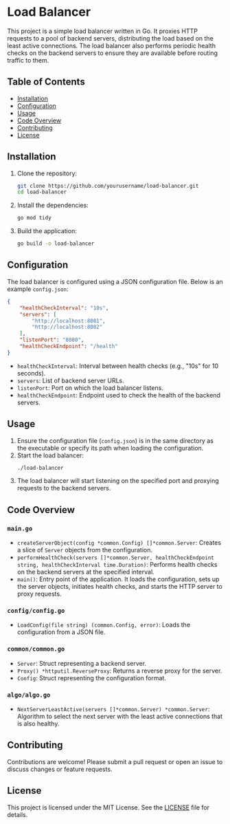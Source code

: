 # Load Balancer

This project is a simple load balancer written in Go. It proxies HTTP requests to a pool of backend servers, distributing the load based on the least active connections. The load balancer also performs periodic health checks on the backend servers to ensure they are available before routing traffic to them.

## Table of Contents

- [Installation](#installation)
- [Configuration](#configuration)
- [Usage](#usage)
- [Code Overview](#code-overview)
- [Contributing](#contributing)
- [License](#license)

## Installation

1. Clone the repository:
    ```sh
    git clone https://github.com/yourusername/load-balancer.git
    cd load-balancer
    ```

2. Install the dependencies:
    ```sh
    go mod tidy
    ```

3. Build the application:
    ```sh
    go build -o load-balancer
    ```

## Configuration

The load balancer is configured using a JSON configuration file. Below is an example `config.json`:

```json
{
    "healthCheckInterval": "10s",
    "servers": [
        "http://localhost:8081",
        "http://localhost:8082"
    ],
    "listenPort": "8080",
    "healthCheckEndpoint": "/health"
}
```

- `healthCheckInterval`: Interval between health checks (e.g., "10s" for 10 seconds).
- `servers`: List of backend server URLs.
- `listenPort`: Port on which the load balancer listens.
- `healthCheckEndpoint`: Endpoint used to check the health of the backend servers.

## Usage

1. Ensure the configuration file (`config.json`) is in the same directory as the executable or specify its path when loading the configuration.
2. Start the load balancer:
    ```sh
    ./load-balancer
    ```
3. The load balancer will start listening on the specified port and proxying requests to the backend servers.

## Code Overview

### `main.go`

- `createServerObject(config *common.Config) []*common.Server`: Creates a slice of `Server` objects from the configuration.
- `performHealthCheck(servers []*common.Server, healthCheckEndpoint string, healthCheckInterval time.Duration)`: Performs health checks on the backend servers at the specified interval.
- `main()`: Entry point of the application. It loads the configuration, sets up the server objects, initiates health checks, and starts the HTTP server to proxy requests.

### `config/config.go`

- `LoadConfig(file string) (common.Config, error)`: Loads the configuration from a JSON file.

### `common/common.go`

- `Server`: Struct representing a backend server.
- `Proxy() *httputil.ReverseProxy`: Returns a reverse proxy for the server.
- `Config`: Struct representing the configuration format.

### `algo/algo.go`

- `NextServerLeastActive(servers []*common.Server) *common.Server`: Algorithm to select the next server with the least active connections that is also healthy.

## Contributing

Contributions are welcome! Please submit a pull request or open an issue to discuss changes or feature requests.

## License

This project is licensed under the MIT License. See the [LICENSE](LICENSE) file for details.